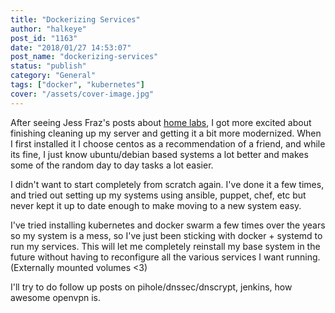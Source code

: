 ```yaml
---
title: "Dockerizing Services"
author: "halkeye"
post_id: "1163"
date: "2018/01/27 14:53:07"
post_name: "dockerizing-services"
status: "publish"
category: "General"
tags: ["docker", "kubernetes"]
cover: "/assets/cover-image.jpg"
---
```


After seeing Jess Fraz's posts about [home labs](https://blog.jessfraz.com/post/home-lab-is-the-dopest-lab/), I got more excited about finishing cleaning up my server and getting it a bit more modernized. When I first installed it I choose centos as a recommendation of a friend, and while its fine, I just know ubuntu/debian based systems a lot better and makes some of the random day to day tasks a lot easier.

I didn't want to start completely from scratch again. I've done it a few times, and tried out setting up my systems using ansible, puppet, chef, etc but never kept it up to date enough to make moving to a new system easy.

I've tried installing kubernetes and docker swarm a few times over the years so my system is a mess, so I've just been sticking with docker + systemd to run my services. This will let me completely reinstall my base system in the future without having to reconfigure all the various services I want running. (Externally mounted volumes <3)

I'll try to do follow up posts on pihole/dnssec/dnscrypt, jenkins, how awesome openvpn is.
